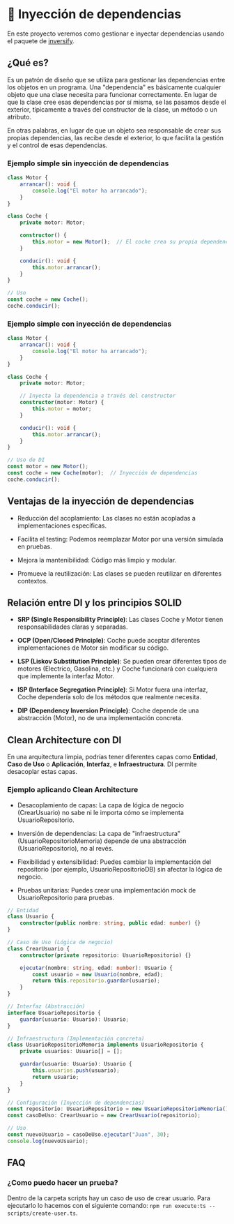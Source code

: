 
# 💉 Inyección de dependencias

En este proyecto veremos como gestionar e inyectar dependencias usando el paquete de [inversify](https://www.npmjs.com/package/inversify).

## ¿Qué es?

Es un patrón de diseño que se utiliza para gestionar las dependencias entre los objetos en un programa. Una "dependencia" es básicamente cualquier objeto que una clase necesita para funcionar correctamente. En lugar de que la clase cree esas dependencias por sí misma, se las pasamos desde el exterior, típicamente a través del constructor de la clase, un método o un atributo.

En otras palabras, en lugar de que un objeto sea responsable de crear sus propias dependencias, las recibe desde el exterior, lo que facilita la gestión y el control de esas dependencias.

### Ejemplo simple sin inyección de dependencias

```typescript
class Motor {
    arrancar(): void {
        console.log("El motor ha arrancado");
    }
}

class Coche {
    private motor: Motor;

    constructor() {
        this.motor = new Motor();  // El coche crea su propia dependencia
    }

    conducir(): void {
        this.motor.arrancar();
    }
}

// Uso
const coche = new Coche();
coche.conducir();
```

### Ejemplo simple con inyección de dependencias

```typescript
class Motor {
    arrancar(): void {
        console.log("El motor ha arrancado");
    }
}

class Coche {
    private motor: Motor;

    // Inyecta la dependencia a través del constructor
    constructor(motor: Motor) {
        this.motor = motor;
    }

    conducir(): void {
        this.motor.arrancar();
    }
}

// Uso de DI
const motor = new Motor();
const coche = new Coche(motor);  // Inyección de dependencias
coche.conducir();
```

## Ventajas de la inyección de dependencias

- Reducción del acoplamiento: Las clases no están acopladas a implementaciones específicas.

- Facilita el testing: Podemos reemplazar Motor por una versión simulada en pruebas.

- Mejora la mantenibilidad: Código más limpio y modular.

- Promueve la reutilización: Las clases se pueden reutilizar en diferentes contextos.

## Relación entre DI y los principios SOLID

- **SRP (Single Responsibility Principle)**: Las clases Coche y Motor tienen responsabilidades claras y separadas.

- **OCP (Open/Closed Principle)**: Coche puede aceptar diferentes implementaciones de Motor sin modificar su código.

- **LSP (Liskov Substitution Principle)**: Se pueden crear diferentes tipos de motores (Electrico, Gasolina, etc.) y Coche funcionará con cualquiera que implemente la interfaz Motor.

- **ISP (Interface Segregation Principle)**: Si Motor fuera una interfaz, Coche dependería solo de los métodos que realmente necesita.

- **DIP (Dependency Inversion Principle)**: Coche depende de una abstracción (Motor), no de una implementación concreta.

## Clean Architecture con DI

En una arquitectura limpia, podrías tener diferentes capas como **Entidad**, **Caso de Uso** o **Aplicación**, **Interfaz**, e **Infraestructura**. DI permite desacoplar estas capas.

### Ejemplo aplicando Clean Architecture

- Desacoplamiento de capas: La capa de lógica de negocio (CrearUsuario) no sabe ni le importa cómo se implementa UsuarioRepositorio.

- Inversión de dependencias: La capa de "infraestructura" (UsuarioRepositorioMemoria) depende de una abstracción (UsuarioRepositorio), no al revés.

- Flexibilidad y extensibilidad: Puedes cambiar la implementación del repositorio (por ejemplo, UsuarioRepositorioDB) sin afectar la lógica de negocio.

- Pruebas unitarias: Puedes crear una implementación mock de UsuarioRepositorio para pruebas.

```typescript
// Entidad
class Usuario {
    constructor(public nombre: string, public edad: number) {}
}

// Caso de Uso (Lógica de negocio)
class CrearUsuario {
    constructor(private repositorio: UsuarioRepositorio) {}

    ejecutar(nombre: string, edad: number): Usuario {
        const usuario = new Usuario(nombre, edad);
        return this.repositorio.guardar(usuario);
    }
}

// Interfaz (Abstracción)
interface UsuarioRepositorio {
    guardar(usuario: Usuario): Usuario;
}

// Infraestructura (Implementación concreta)
class UsuarioRepositorioMemoria implements UsuarioRepositorio {
    private usuarios: Usuario[] = [];

    guardar(usuario: Usuario): Usuario {
        this.usuarios.push(usuario);
        return usuario;
    }
}

// Configuración (Inyección de dependencias)
const repositorio: UsuarioRepositorio = new UsuarioRepositorioMemoria();
const casoDeUso: CrearUsuario = new CrearUsuario(repositorio);

// Uso
const nuevoUsuario = casoDeUso.ejecutar("Juan", 30);
console.log(nuevoUsuario);
```

## FAQ

### ¿Como puedo hacer un prueba?

Dentro de la carpeta scripts hay un caso de uso de crear usuario. Para ejecutarlo lo hacemos con el siguiente comando: ```npm run execute:ts -- scripts/create-user.ts```.
